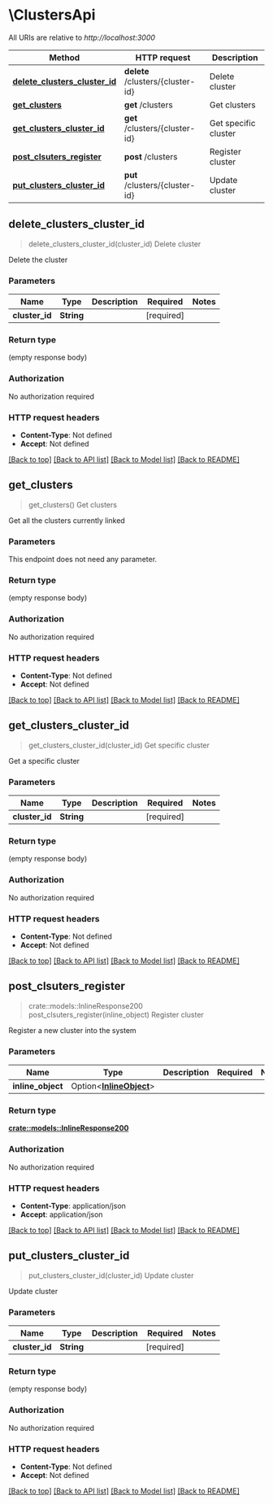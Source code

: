 # \ClustersApi

All URIs are relative to *http://localhost:3000*

Method | HTTP request | Description
------------- | ------------- | -------------
[**delete_clusters_cluster_id**](ClustersApi.md#delete_clusters_cluster_id) | **delete** /clusters/{cluster-id} | Delete cluster
[**get_clusters**](ClustersApi.md#get_clusters) | **get** /clusters | Get clusters
[**get_clusters_cluster_id**](ClustersApi.md#get_clusters_cluster_id) | **get** /clusters/{cluster-id} | Get specific cluster
[**post_clsuters_register**](ClustersApi.md#post_clsuters_register) | **post** /clusters | Register cluster
[**put_clusters_cluster_id**](ClustersApi.md#put_clusters_cluster_id) | **put** /clusters/{cluster-id} | Update cluster



## delete_clusters_cluster_id

> delete_clusters_cluster_id(cluster_id)
Delete cluster

Delete the cluster

### Parameters


Name | Type | Description  | Required | Notes
------------- | ------------- | ------------- | ------------- | -------------
**cluster_id** | **String** |  | [required] |

### Return type

 (empty response body)

### Authorization

No authorization required

### HTTP request headers

- **Content-Type**: Not defined
- **Accept**: Not defined

[[Back to top]](#) [[Back to API list]](../README.md#documentation-for-api-endpoints) [[Back to Model list]](../README.md#documentation-for-models) [[Back to README]](../README.md)


## get_clusters

> get_clusters()
Get clusters

Get all the clusters currently linked

### Parameters

This endpoint does not need any parameter.

### Return type

 (empty response body)

### Authorization

No authorization required

### HTTP request headers

- **Content-Type**: Not defined
- **Accept**: Not defined

[[Back to top]](#) [[Back to API list]](../README.md#documentation-for-api-endpoints) [[Back to Model list]](../README.md#documentation-for-models) [[Back to README]](../README.md)


## get_clusters_cluster_id

> get_clusters_cluster_id(cluster_id)
Get specific cluster

Get a specific cluster

### Parameters


Name | Type | Description  | Required | Notes
------------- | ------------- | ------------- | ------------- | -------------
**cluster_id** | **String** |  | [required] |

### Return type

 (empty response body)

### Authorization

No authorization required

### HTTP request headers

- **Content-Type**: Not defined
- **Accept**: Not defined

[[Back to top]](#) [[Back to API list]](../README.md#documentation-for-api-endpoints) [[Back to Model list]](../README.md#documentation-for-models) [[Back to README]](../README.md)


## post_clsuters_register

> crate::models::InlineResponse200 post_clsuters_register(inline_object)
Register cluster

Register a new cluster into the system

### Parameters


Name | Type | Description  | Required | Notes
------------- | ------------- | ------------- | ------------- | -------------
**inline_object** | Option<[**InlineObject**](InlineObject.md)> |  |  |

### Return type

[**crate::models::InlineResponse200**](inline_response_200.md)

### Authorization

No authorization required

### HTTP request headers

- **Content-Type**: application/json
- **Accept**: application/json

[[Back to top]](#) [[Back to API list]](../README.md#documentation-for-api-endpoints) [[Back to Model list]](../README.md#documentation-for-models) [[Back to README]](../README.md)


## put_clusters_cluster_id

> put_clusters_cluster_id(cluster_id)
Update cluster

Update cluster

### Parameters


Name | Type | Description  | Required | Notes
------------- | ------------- | ------------- | ------------- | -------------
**cluster_id** | **String** |  | [required] |

### Return type

 (empty response body)

### Authorization

No authorization required

### HTTP request headers

- **Content-Type**: Not defined
- **Accept**: Not defined

[[Back to top]](#) [[Back to API list]](../README.md#documentation-for-api-endpoints) [[Back to Model list]](../README.md#documentation-for-models) [[Back to README]](../README.md)

